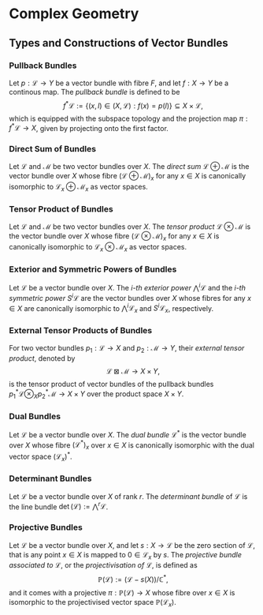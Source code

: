 # Complex Geometry

## Types and Constructions of Vector Bundles

### Pullback Bundles

Let $p : \mathcal{L} \rightarrow Y$ be a vector bundle with fibre $F$, and let $f : X \rightarrow Y$ be a continous map. The _pullback bundle_ is defined to be
$$
f^{\ast}\mathcal{L} := \{ (x,l) \in (X,\mathcal{L}) : f(x) = p(l) \} \subseteq X \times \mathcal{L},
$$
which is equipped with the subspace topology and the projection map $\pi : f^{\ast}\mathcal{L} \rightarrow X$, given by projecting onto the first factor.

### Direct Sum of Bundles

Let $\mathcal{L}$ and $\mathcal{M}$ be two vector bundles over $X$. The _direct sum_ $\mathcal{L} \oplus \mathcal{M}$ is the vector bundle over $X$ whose fibre $(\mathcal{L} \oplus \mathcal{M})_{x}$ for any $x \in X$ is canonically isomorphic to $\mathcal{L}_{x} \oplus \mathcal{M}_{x}$ as vector spaces.

### Tensor Product of Bundles

Let $\mathcal{L}$ and $\mathcal{M}$ be two vector bundles over $X$. The _tensor product_ $\mathcal{L} \otimes \mathcal{M}$ is the vector bundle over $X$ whose fibre $(\mathcal{L} \otimes \mathcal{M})_{x}$ for any $x \in X$ is canonically isomorphic to $\mathcal{L}_{x} \otimes \mathcal{M}_{x}$ as vector spaces.

### Exterior and Symmetric Powers of Bundles

Let $\mathcal{L}$ be a vector bundle over $X$. The _$i$-th exterior power_ $⋀^{i}\mathcal{L}$ and the _$i$-th symmetric power_ $S^{i}\mathcal{L}$ are the vector bundles over $X$ whose fibres for any $x \in X$ are canonically isomorphic to $⋀^{i}\mathcal{L}_{x}$ and $S^{i}\mathcal{L}_{x}$, respectively.

### External Tensor Products of Bundles

For two vector bundles $p_{1}: \mathcal{L} \rightarrow X$ and $p_{2}: \mathcal{M} \rightarrow Y$, their _external tensor product_, denoted by 
$$\mathcal{L} \boxtimes \mathcal{M} \rightarrow X \times Y,$$
is the tensor product of vector bundles of the pullback bundles $p_{1}^{\ast}\mathcal{L} \otimes_{X} p_{2}^{\ast}\mathcal{M} \rightarrow X \times Y$ over the product space $X \times Y$.

### Dual Bundles

Let $\mathcal{L}$ be a vector bundle over $X$. The _dual bundle_ $\mathcal{L}^{\ast}$ is the vector bundle over $X$ whose fibre $(\mathcal{L}^{\ast})_{x}$ over $x \in X$ is canonically isomorphic with the dual vector space $(\mathcal{L}_{x})^{\ast}$.

### Determinant Bundles

Let $\mathcal{L}$ be a vector bundle over $X$ of rank $r$. The _determinant bundle_ of $\mathcal{L}$ is the line bundle $\det(\mathcal{L}) := ⋀^{r}\mathcal{L}$.

### Projective Bundles

Let $\mathcal{L}$ be a vector bundle over $X$, and let $s : X \rightarrow \mathcal{L}$ be the zero section of $\mathcal{L}$, that is any point $x \in X$ is mapped to $0 \in \mathcal{L}_{x}$ by $s$. The _projective bundle associated to $\mathcal{L}$_, or the _projectivisation of $\mathcal{L}$_, is defined as
$$
\mathbb{P}(\mathcal{L}) := (\mathcal{L} - s(X))/\mathbb{C}^{\ast},
$$
and it comes with a projective $\pi: \mathbb{P}(\mathcal{L}) \rightarrow X$ whose fibre over $x \in X$ is isomorphic to the projectivised vector space $\mathbb{P}(\mathcal{L}_{x})$.